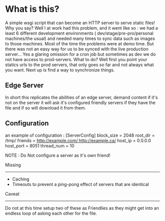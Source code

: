 What is this?
=============

A simple wsgi script that can become an HTTP server to serve static files! Why you say? Well I at work had this problem, and it went like so : we had a least 6 different development environments ( dev/stage/pre-pro/personal machines/the usual) and needed many times to sync data such as images to those machines. Most of the time the problems were at demo time. But there was not an easy way for us to be synced with the live production server... Yes a glaring omission for a cron job but sometimes as dev we do not have access to prod-servers. What to do? Well first you point your statics urls to the prod servers, that only goes so far and not always what you want. Next up is find a way to synchronize things.

Edge Server
-----------

In short this replicates the abilities of an edge server, demand content if it's not on the server it will ask it's configured friendly servers if they have the file and if so will download it from them.

Configuration
-------------

an example of configuration : 
[ServerConfig]
block_size = 2048
root_dir = /tmp/
friends = http://example.com/,http://example.ca/
host_ip = 0.0.0.0
host_port = 8051
thread_num = 10

NOTE : Do Not configure a server as it's own friend! 


Missing
_______

* Caching
* Timeouts to prevent a ping-pong effect of servers that are identical

Caveat
______

Do not at this time setup two of these as Friendlies as they might get into an endless loop of asking each other for the file.